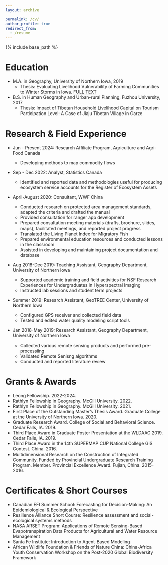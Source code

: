 ```yaml
---
layout: archive

permalink: /cv/
author_profile: true
redirect_from:
  - /resume
---
```


{% include base_path %}

Education
======
* M.A. in Geography, University of Northern Iowa, 2019
  - Thesis: Evaluating Livelihood Vulnerability of Farming Communities to Winter Storms in Iowa. [FULL TEXT](https://scholarworks.uni.edu/etd/1000/)
* B.S. in Human Geography and Urban-rural Planning, Fuzhou University, 2017
  - Thesis: Impact of Tibetan Household Livelihood Capital on Tourism Participation Level: A Case of Jiaju Tibetan Village in Garze

Research & Field Experience
======
* Jun - Present 2024: Research Affiliate Program, Agriculture and Agri-Food Canada
  - Developing methods to map commodity flows
  
* Sep - Dec 2022: Analyst, Statistics Canada
  - Identified and reported data and methodologies useful for producing ecosystem service accounts for the Register of Ecosystem Assets

* April-August 2020: Consultant, WWF China
  - Conducted research on protected area management standards, adapted the criteria and drafted the manual
  - Provided consultation for ranger app development
  - Prepared consultation meeting materials (drafts, brochure, slides, maps), facilitated meetings, and reported project progress
  - Translated the Living Planet Index for Migratory Fish
  - Prepared environmental education resources and conducted lessons in the classroom
  - Assisted in developing and maintaining project documentation and database 

* Aug 2018-Dec 2019: Teaching Assistant, Geography Department, University of Northern Iowa 
  - Supported academic training and field activities for NSF Research Experiences for Undergraduates in Hyperspectral Imaging
  - Instructed lab sessions and student term projects
  
* Summer 2019: Research Assistant, GeoTREE Center, University of Northern Iowa
  - Configured GPS receiver and collected field data
  - Tested and edited water quality modeling script tools

* Jan 2018-May 2019: Research Assistant, Geography Department, University of Northern Iowa
  - Collected various remote sensing products and performed pre-processiing
  - Validated Remote Senisng algorithms
  - Conducted and reported literature review
  
Grants & Awards
======
- Leong Fellowship. 2022-2024.
- Rathlyn Fellowship in Geography. McGill University. 2022.
- Rathlyn Fellowship in Geography. McGill University. 2021.
- First Place of the Outstanding Master’s Thesis Award. Graduate College at the University of Northern Iowa. 2020.
- Graduate Research Award. College of Social and Behavioral Science. Cedar Falls, IA. 2019. 
- Third Place Award in Graduate Poster Presentation at the WLDAAG 2019. Cedar Falls, IA. 2019.
- Third Place Award in the 14th SUPERMAP CUP National College GIS Contest. China. 2016.
- Multidimensional Research on the Construction of Integrated Community. Funded by Provincial Undergraduate Research Training Program. Member. Provincial Excellence Award. Fujian, China. 2015-2016. 

Certificates & Short Courses
======
- Canadian EFI Summer School: Forecasting for Decision-Making: An Epidemiological & Ecological Perspective
- Resilience Alliance Short Course: Resilience assessment and social-ecological systems methods
- NASA ARSET Program: Applications of Remote Sensing-Based  Evapotranspiration Data Products for Agricultural and Water Resource Management 
- Santa Fe Institute: Introduction to Agent-Based Modeling
- African Wildlife Foundation & Friends of Nature China: China-Africa Youth Conservation Workshop on the Post-2020 Global Biodiversity Framework
